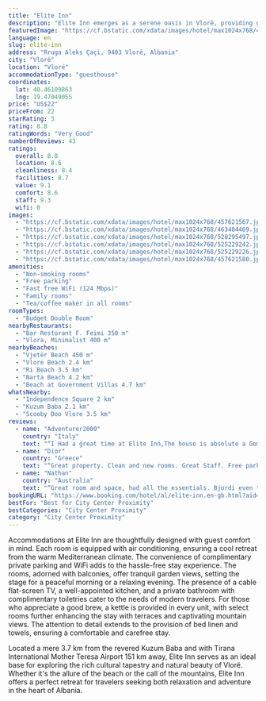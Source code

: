 ```yaml
---
title: "Elite Inn"
description: "Elite Inn emerges as a serene oasis in Vlorë, providing guests with a unique blend of garden and city vistas, just a stone's throw away from the enchanting Vjetër Beach and the historic Independence Square."
featuredImage: "https://cf.bstatic.com/xdata/images/hotel/max1024x768/457621567.jpg?k=64102c48744929c6c84552c3a49649f33fc7ec8a501a3b18d8fbb2b7f25bac31&o=&hp=1"
language: en
slug: elite-inn
address: "Rruga Aleks Çaçi, 9403 Vlorë, Albania"
city: "Vlorë"
location: "Vlorë"
accommodationType: "guesthouse"
coordinates:
  lat: 40.46109863
  lng: 19.47049055
price: "US$22"
priceFrom: 22
starRating: 3
rating: 8.8
ratingWords: "Very Good"
numberOfReviews: 43
ratings:
  overall: 8.8
  location: 8.6
  cleanliness: 8.4
  facilities: 8.7
  value: 9.1
  comfort: 8.6
  staff: 9.3
  wifi: 0
images:
  - "https://cf.bstatic.com/xdata/images/hotel/max1024x768/457621567.jpg?k=64102c48744929c6c84552c3a49649f33fc7ec8a501a3b18d8fbb2b7f25bac31&o=&hp=1"
  - "https://cf.bstatic.com/xdata/images/hotel/max1024x768/463484469.jpg?k=4556298e01b694f01764a49516e53e680f2ea9be41222124d35e84a5e9a837ca&o=&hp=1"
  - "https://cf.bstatic.com/xdata/images/hotel/max1024x768/528295497.jpg?k=43a05da4e34fc02b452762efee382f6e001c2bf9f83b3a97dc4180714826a6dc&o=&hp=1"
  - "https://cf.bstatic.com/xdata/images/hotel/max1024x768/525229242.jpg?k=9693940e5af09974dc82e2ef91dba84ae05ae480731a58c7e4bb5381960e43c1&o=&hp=1"
  - "https://cf.bstatic.com/xdata/images/hotel/max1024x768/525229226.jpg?k=77a8d13439c58a3ef4e9534d482eb3b2c27ecef6b3632217327fde0f67d55a6a&o=&hp=1"
  - "https://cf.bstatic.com/xdata/images/hotel/max1024x768/457621580.jpg?k=a58d0c75d53f39981fad82762ba81f04113d0af2b45eb97a817f2ef6f232491f&o=&hp=1"
amenities:
  - "Non-smoking rooms"
  - "Free parking"
  - "Fast free WiFi (124 Mbps)"
  - "Family rooms"
  - "Tea/coffee maker in all rooms"
roomTypes:
  - "Budget Double Room"
nearbyRestaurants:
  - "Bar Restorant F. Feimi 350 m"
  - "Vlora, Minimalist 400 m"
nearbyBeaches:
  - "Vjetër Beach 450 m"
  - "Vlore Beach 2.4 km"
  - "Ri Beach 3.5 km"
  - "Narta Beach 4.2 km"
  - "Beach at Government Villas 4.7 km"
whatsNearby:
  - "Independence Square 2 km"
  - "Kuzum Baba 2.1 km"
  - "Scooby Doo Vlore 3.5 km"
reviews:
  - name: "Adventurer2000"
    country: "Italy"
    text: "“I Had a great time at Elite Inn,The house is absolute a Gem,There is a huge and beautiful garden with plenty of space ,I was in one of the studio apartments of the Villa I had so much space all was extremely clean,With a big comfortable bed,There...”"
  - name: "Dior"
    country: "Greece"
    text: "“Great property. Clean and new rooms. Great Staff. Free parking.The Owners (Bjordi) very friendly and helpful. Beyond expectations ! I recommend it!”"
  - name: "Nathan"
    country: "Australia"
    text: "“Great room and space, had all the essentials. Bjordi even took me to the bus station and refused to take any money when I checked out which was very nice.”"
bookingURL: "https://www.booking.com/hotel/al/elite-inn.en-gb.html?aid=8035640"
bestFor: "Best for City Center Proximity"
bestCategories: "City Center Proximity"
category: "City Center Proximity"
---
```


Accommodations at Elite Inn are thoughtfully designed with guest comfort in mind. Each room is equipped with air conditioning, ensuring a cool retreat from the warm Mediterranean climate. The convenience of complimentary private parking and WiFi adds to the hassle-free stay experience. The rooms, adorned with balconies, offer tranquil garden views, setting the stage for a peaceful morning or a relaxing evening. The presence of a cable flat-screen TV, a well-appointed kitchen, and a private bathroom with complimentary toiletries cater to the needs of modern travelers. For those who appreciate a good brew, a kettle is provided in every unit, with select rooms further enhancing the stay with terraces and captivating mountain views. The attention to detail extends to the provision of bed linen and towels, ensuring a comfortable and carefree stay.

Located a mere 3.7 km from the revered Kuzum Baba and with Tirana International Mother Teresa Airport 151 km away, Elite Inn serves as an ideal base for exploring the rich cultural tapestry and natural beauty of Vlorë. Whether it's the allure of the beach or the call of the mountains, Elite Inn offers a perfect retreat for travelers seeking both relaxation and adventure in the heart of Albania.